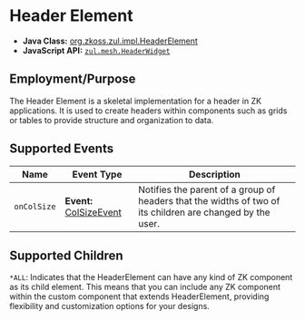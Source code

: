 # Header Element

- **Java Class:** [org.zkoss.zul.impl.HeaderElement](https://www.zkoss.org/javadoc/latest/zk/org/zkoss/zul/impl/HeaderElement.html)
- **JavaScript API:** [`zul.mesh.HeaderWidget`](https://www.zkoss.org/javadoc/latest/jsdoc/classes/zul.mesh.HeaderWidget.html)

## Employment/Purpose
The Header Element is a skeletal implementation for a header in ZK applications. It is used to create headers within components such as grids or tables to provide structure and organization to data.

## Supported Events

| Name                | Event Type                                 | Description                        |
|---------------------|--------------------------------------------|------------------------------------|
| `onColSize`         | **Event:** [ColSizeEvent](https://www.zkoss.org/javadoc/latest/zk/org/zkoss/zul/event/ColSizeEvent.html) | Notifies the parent of a group of headers that the widths of two of its children are changed by the user.|

## Supported Children

`*ALL`: Indicates that the HeaderElement can have any kind of ZK component as its child element. This means that you can include any ZK component within the custom component that extends HeaderElement, providing flexibility and customization options for your designs.